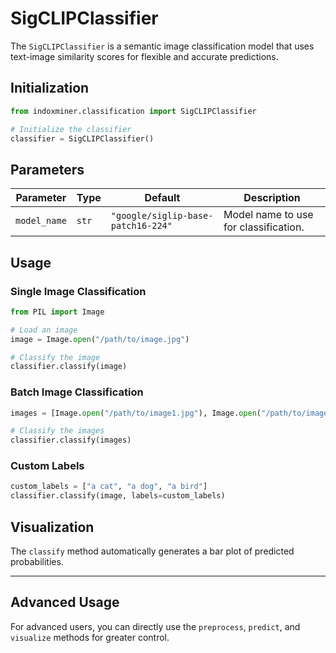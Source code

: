 # SigCLIPClassifier

The `SigCLIPClassifier` is a semantic image classification model that uses text-image similarity scores for flexible and accurate predictions.

## Initialization

```python
from indoxminer.classification import SigCLIPClassifier

# Initialize the classifier
classifier = SigCLIPClassifier()
```

## Parameters

| Parameter      | Type     | Default                     | Description                       |
|----------------|----------|-----------------------------|-----------------------------------|
| `model_name`   | `str`    | `"google/siglip-base-patch16-224"` | Model name to use for classification. |

## Usage

### Single Image Classification

```python
from PIL import Image

# Load an image
image = Image.open("/path/to/image.jpg")

# Classify the image
classifier.classify(image)
```

### Batch Image Classification

```python
images = [Image.open("/path/to/image1.jpg"), Image.open("/path/to/image2.jpg")]

# Classify the images
classifier.classify(images)
```

### Custom Labels

```python
custom_labels = ["a cat", "a dog", "a bird"]
classifier.classify(image, labels=custom_labels)
```

## Visualization

The `classify` method automatically generates a bar plot of predicted probabilities.

---

## Advanced Usage

For advanced users, you can directly use the `preprocess`, `predict`, and `visualize` methods for greater control.
```

